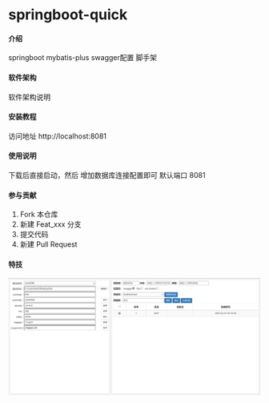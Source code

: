 # springboot-quick

#### 介绍
springboot  mybatis-plus  swagger配置 脚手架 

#### 软件架构
软件架构说明


#### 安装教程

访问地址 http://localhost:8081

#### 使用说明

下载后直接启动，然后 增加数据库连接配置即可
默认端口 8081

#### 参与贡献

1.  Fork 本仓库
2.  新建 Feat_xxx 分支
3.  提交代码
4.  新建 Pull Request


#### 特技

![Image text](./doc/20220224202837.png)